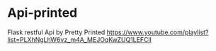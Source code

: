 # Api-printed
Flask restful Api by Pretty Printed
https://www.youtube.com/playlist?list=PLXhNgLhW6vz_m4A_MEJOqKwZUQ1LEFCll
